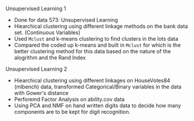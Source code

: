 Unsupervised Learning 1 
- Done for data 573: Unsupervised Learning 
- Hiearchical clustering using different linkage methods on the bank data set. (Continuous Variables) 
- Used `Mclust` and k-means clustering to find clusters in the lots data
- Compared the coded up k-means and built in `Mclust` for which is the better clustering method for this data based on the nature of the alogrithm and the Rand Index

Unsupervised Learning 2
- Hiearchical clustering using different linkages on HouseVotes84 (mlbench) data, transformed Categorical/Binary variables in the data with Gower's distance
- Perforemd Factor Analysis on ability.cov data 
- Using PCA and NMF on hand written digits data to decide how many components are to be kept for digit recognition. 
